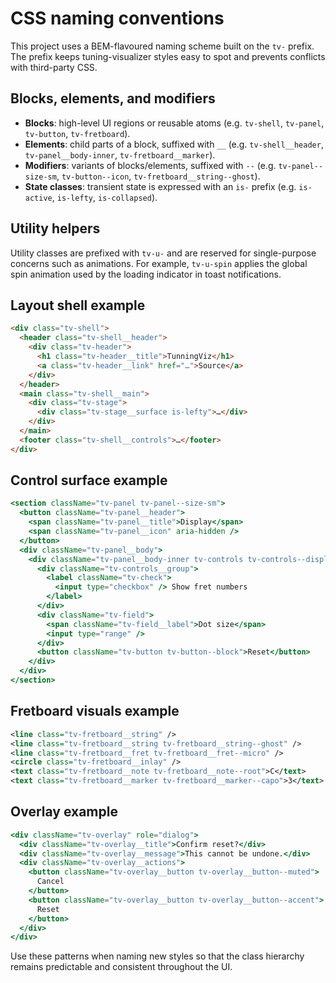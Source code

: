 # CSS naming conventions

This project uses a BEM-flavoured naming scheme built on the `tv-` prefix. The
prefix keeps tuning-visualizer styles easy to spot and prevents conflicts with
third-party CSS.

## Blocks, elements, and modifiers

- **Blocks**: high-level UI regions or reusable atoms (e.g. `tv-shell`,
  `tv-panel`, `tv-button`, `tv-fretboard`).
- **Elements**: child parts of a block, suffixed with `__` (e.g.
  `tv-shell__header`, `tv-panel__body-inner`, `tv-fretboard__marker`).
- **Modifiers**: variants of blocks/elements, suffixed with `--` (e.g.
  `tv-panel--size-sm`, `tv-button--icon`, `tv-fretboard__string--ghost`).
- **State classes**: transient state is expressed with an `is-` prefix (e.g.
  `is-active`, `is-lefty`, `is-collapsed`).

## Utility helpers

Utility classes are prefixed with `tv-u-` and are reserved for single-purpose
concerns such as animations. For example, `tv-u-spin` applies the global spin
animation used by the loading indicator in toast notifications.

## Layout shell example

```html
<div class="tv-shell">
  <header class="tv-shell__header">
    <div class="tv-header">
      <h1 class="tv-header__title">TunningViz</h1>
      <a class="tv-header__link" href="…">Source</a>
    </div>
  </header>
  <main class="tv-shell__main">
    <div class="tv-stage">
      <div class="tv-stage__surface is-lefty">…</div>
    </div>
  </main>
  <footer class="tv-shell__controls">…</footer>
</div>
```

## Control surface example

```jsx
<section className="tv-panel tv-panel--size-sm">
  <button className="tv-panel__header">
    <span className="tv-panel__title">Display</span>
    <span className="tv-panel__icon" aria-hidden />
  </button>
  <div className="tv-panel__body">
    <div className="tv-panel__body-inner tv-controls tv-controls--display">
      <div className="tv-controls__group">
        <label className="tv-check">
          <input type="checkbox" /> Show fret numbers
        </label>
      </div>
      <div className="tv-field">
        <span className="tv-field__label">Dot size</span>
        <input type="range" />
      </div>
      <button className="tv-button tv-button--block">Reset</button>
    </div>
  </div>
</section>
```

## Fretboard visuals example

```svg
<line class="tv-fretboard__string" />
<line class="tv-fretboard__string tv-fretboard__string--ghost" />
<line class="tv-fretboard__fret tv-fretboard__fret--micro" />
<circle class="tv-fretboard__inlay" />
<text class="tv-fretboard__note tv-fretboard__note--root">C</text>
<text class="tv-fretboard__marker tv-fretboard__marker--capo">3</text>
```

## Overlay example

```jsx
<div className="tv-overlay" role="dialog">
  <div className="tv-overlay__title">Confirm reset?</div>
  <div className="tv-overlay__message">This cannot be undone.</div>
  <div className="tv-overlay__actions">
    <button className="tv-overlay__button tv-overlay__button--muted">
      Cancel
    </button>
    <button className="tv-overlay__button tv-overlay__button--accent">
      Reset
    </button>
  </div>
</div>
```

Use these patterns when naming new styles so that the class hierarchy remains
predictable and consistent throughout the UI.
